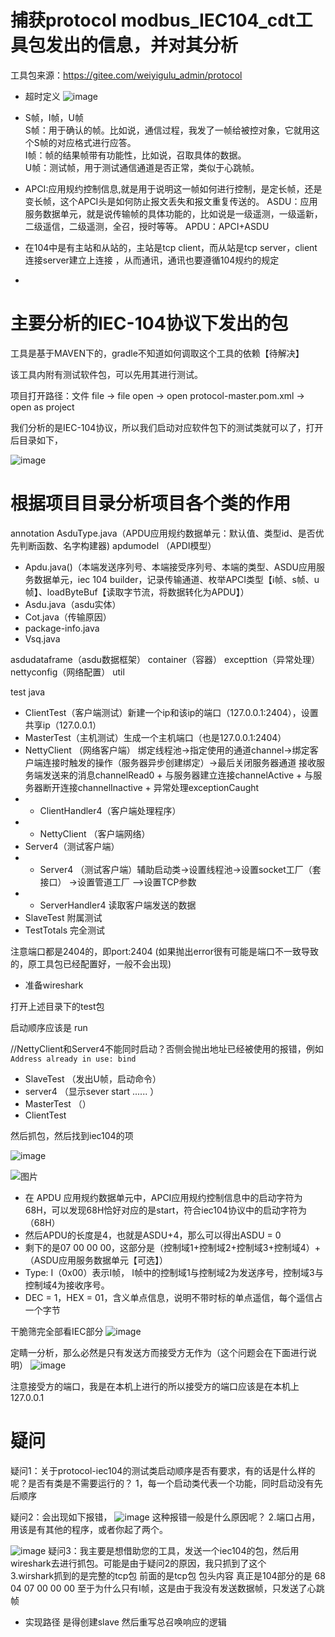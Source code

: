 # 捕获protocol modbus_IEC104_cdt工具包发出的信息，并对其分析

工具包来源：https://gitee.com/weiyigulu_admin/protocol
- 超时定义
![image](https://user-images.githubusercontent.com/49110003/158120738-e7695e4d-ede5-4ead-b138-f21f1c2b9d55.png)
- S帧，I帧，U帧  
S帧：用于确认的帧。比如说，通信过程，我发了一帧给被控对象，它就用这个S帧的对应格式进行应答。  
I帧：帧的结果帧带有功能性，比如说，召取具体的数据。  
U帧：测试帧，用于测试通信通道是否正常，类似于心跳帧。  

- APCI:应用规约控制信息,就是用于说明这一帧如何进行控制，是定长帧，还是变长帧，这个APCI头是如何防止报文丢失和报文重复传送的。
ASDU：应用服务数据单元，就是说传输帧的具体功能的，比如说是一级遥测，一级遥新，二级遥信，二级遥测，全召，授时等等。
APDU：APCI+ASDU

- 在104中是有主站和从站的，主站是tcp client，而从站是tcp server，client连接server建立上连接 ，从而通讯，通讯也要遵循104规约的规定
-  
# 主要分析的IEC-104协议下发出的包
工具是基于MAVEN下的，gradle不知道如何调取这个工具的依赖【待解决】

该工具内附有测试软件包，可以先用其进行测试。

项目打开路径：文件 file -> file open -> open protocol-master.pom.xml -> open as project

我们分析的是IEC-104协议，所以我们启动对应软件包下的测试类就可以了，打开后目录如下，

![image](https://user-images.githubusercontent.com/49110003/157814076-a1d7763f-2595-4aab-b672-fff679b276ab.png)

# 根据项目目录分析项目各个类的作用

annotation
AsduType.java（APDU应用规约数据单元：默认值、类型id、是否优先判断函数、名字构建器)
apdumodel （APDI模型）
- Apdu.java()（本端发送序列号、本端接受序列号、本端的类型、ASDU应用服务数据单元，iec 104 builder，记录传输通道、枚举APCI类型【i帧、s帧、u帧】、loadByteBuf【读取字节流，将数据转化为APDU】）
- Asdu.java（asdu实体）
- Cot.java（传输原因）
- package-info.java
- Vsq.java

asdudataframe（asdu数据框架）
container（容器）
excepttion（异常处理）
nettyconfig（网络配置）
util

test
java
- ClientTest（客户端测试）新建一个ip和该ip的端口（127.0.0.1:2404），设置共享ip（127.0.0.1）
- MasterTest（主机测试）生成一个主机端口（也是127.0.0.1:2404）
- NettyClient （网络客户端） 绑定线程池->指定使用的通道channel->绑定客户端连接时触发的操作（服务器异步创建绑定）->最后关闭服务器通道
接收服务端发送来的消息channelRead0 + 与服务器建立连接channelActive + 与服务器断开连接channelInactive + 异常处理exceptionCaught
- - ClientHandler4（客户端处理程序）
- - NettyClient （客户端网络）
- Server4（测试客户端）
- - Server4 （测试客户端）辅助启动类->设置线程池->设置socket工厂（套接口） ->设置管道工厂 —>设置TCP参数
- - ServerHandler4 读取客户端发送的数据
- SlaveTest 附属测试
- TestTotals 完全测试
            

注意端口都是2404的，即port:2404
(如果抛出error很有可能是端口不一致导致的，原工具包已经配置好，一般不会出现)

- 准备wireshark

打开上述目录下的test包

启动顺序应该是
run

//NettyClient和Server4不能同时启动？否侧会抛出地址已经被使用的报错，例如`Address already in use: bind`
- SlaveTest （发出U帧，启动命令）
- server4 （显示sever start ...... ）
- MasterTest （）
- ClientTest

然后抓包，然后找到iec104的项

![image](https://user-images.githubusercontent.com/49110003/157815696-01e4c7f0-a01e-4818-b6f2-0e3b2b38251a.png)

![图片](https://user-images.githubusercontent.com/49110003/157816384-f2c73fbf-3cd9-4245-8de6-f287f9bf90d5.png)

- 在 APDU 应用规约数据单元中，APCI应用规约控制信息中的启动字符为68H，可以发现68H恰好对应的是start，符合iec104协议中的启动字符为（68H）
- 然后APDU的长度是4，也就是ASDU+4，那么可以得出ASDU = 0
- 剩下的是07 00 00 00，这部分是（控制域1+控制域2+控制域3+控制域4）+（ASDU应用服务数据单元【可选】）
- Type: I（0x00）表示I帧， I帧中的控制域1与控制域2为发送序号，控制域3与控制域4为接收序号。
- DEC = 1，HEX = 01，含义单点信息，说明不带时标的单点遥信，每个遥信占一个字节

干脆筛完全部看IEC部分
![image](https://user-images.githubusercontent.com/49110003/157819171-d968dbd7-56c0-4d61-a61e-90d7818acbd7.png)

定睛一分析，那么必然是只有发送方而接受方无作为（这个问题会在下面进行说明）
![image](https://user-images.githubusercontent.com/49110003/157819533-6b0a8397-5bec-4cf9-8202-acd70d31508c.png)

注意接受方的端口，我是在本机上进行的所以接受方的端口应该是在本机上127.0.0.1


# 疑问
疑问1：关于protocol-iec104的测试类启动顺序是否有要求，有的话是什么样的呢？是否有类是不需要运行的？
1，每一个启动类代表一个功能，同时启动没有先后顺序

疑问2：会出现如下报错，
![image](https://user-images.githubusercontent.com/49110003/158125969-246f269c-fd69-4564-968d-8d21dc039f50.png)
这种报错一般是什么原因呢？
2.端口占用，用该是有其他的程序，或者你起了两个。


![image](https://user-images.githubusercontent.com/49110003/158126871-968f1931-8c6a-4448-81a0-4f0ad731b381.png)
疑问3：我主要是想借助您的工具，发送一个iec104的包，然后用wireshark去进行抓包。可能是由于疑问2的原因，我只抓到了这个  
3.wirshark抓到的是完整的tcp包  前面的是tcp包 包头内容  真正是104部分的是 68 04 07 00 00 00
至于为什么只有I帧，这是由于我没有发送数据帧，只发送了心跳帧

- 实现路径
是得创建slave  然后重写总召唤响应的逻辑
